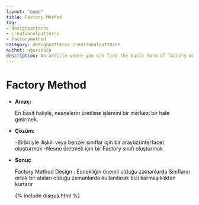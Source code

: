 ```yaml
---
layout: "page"
title: Factory Method
tag:
- designpatterns
- creationalpatterns
- factorymethod
category: designpatterns creationalpatterns
authot: ugurozalp
description: An article where you can find the basic form of factory method pattern
---
```

# Factory Method

- **Amaç:**

    En basit haliyle, nesnelerin üretilme işlemini bir merkezi bir hale getirmek.

- **Çözüm:**

    -Birbiriyle ilişkili veya benzer sınıflar için bir arayüz(interface) oluşturmak
    -Nesne üretmek için bir Factory sınıfı oluşturmak

- **Sonuç**

    Factory Method Design :
    Esnekliğin önemli olduğu zamanlarda
    Sınıfların ortak bir ataları olduğu zamanlarda kullanılarak bizi karmaşıklıktan kurtarır
    
    {% include disqus.html %}